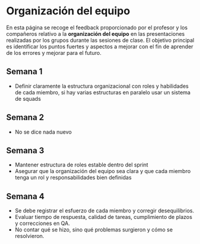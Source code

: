 # Organización del equipo

En esta página se recoge el feedback proporcionado por el profesor y los compañeros relativo a la **organización del equipo** en las presentaciones realizadas por los grupos durante las sesiones de clase. El objetivo principal es identificar los puntos fuertes y aspectos a mejorar con el fin de aprender de los errores y mejorar para el futuro.

## Semana 1
- Definir claramente la estructura organizacional con roles y habilidades de cada miembro, si hay varias estructuras en paralelo usar un sistema de squads

## Semana 2
- No se dice nada nuevo

## Semana 3
- Mantener estructura de roles estable dentro del sprint
- Asegurar que la organización del equipo sea clara y que cada miembro tenga un rol y responsabilidades bien definidas

## Semana 4
- Se debe registrar el esfuerzo de cada miembro y corregir desequilibrios.
- Evaluar tiempo de respuesta, calidad de tareas, cumplimiento de plazos y correcciones en QA.
- No contar qué se hizo, sino qué problemas surgieron y cómo se resolvieron.
